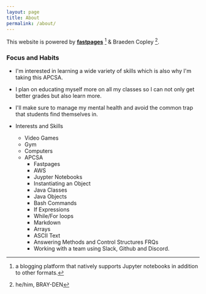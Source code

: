 ```yaml
---
layout: page
title: About
permalink: /about/
---
```


This website is powered by **[fastpages](https://github.com/fastai/fastpages)** [^1] & Braeden Copley [^2].


[^1]:a blogging platform that natively supports Jupyter notebooks in addition to other formats.

[^2]: he/him, BRAY-DEN

### Focus and Habits

- I'm interested in learning a wide variety of skills which is also why I'm taking this APCSA.
- I plan on educating myself more on all my classes so I can not only get better grades but also learn more.
- I'll make sure to manage my mental health and avoid the common trap that students find themselves in.

- Interests and Skills
    - Video Games
    - Gym
    - Computers
    - APCSA
        - Fastpages
        - AWS
        - Juypter Notebooks
        - Instantiating an Object
        - Java Classes
        - Java Objects
        - Bash Commands
        - If Expressions
        - While/For loops
        - Markdown
        - Arrays
        - ASCII Text
        - Answering Methods and Control Structures FRQs
        - Working with a team using Slack, Github and Discord.